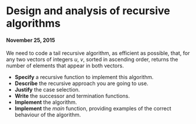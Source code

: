 # Design and analysis of recursive algorithms

#### November 25, 2015

We need to code a tail recursive algorithm, as efficient as possible, that, for any two vectors of integers *u*, *v*, sorted in ascending order, returns the number of elements that appear in both vectors.

* **Specify** a recursive function to implement this algorithm.
* **Describe** the recursive approach you are going to use.
* **Justify** the case selection.
* **Write** the successor and termination functions.
* **Implement** the algorithm.
* **Implement** the *main* function, providing examples of the correct behaviour of the algorithm.
